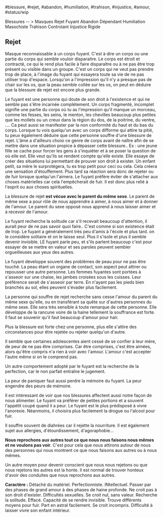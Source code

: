 
#blessure, #rejet, #abandon, #humiliation, #trahison, #injustice, #amour, #status/wip 

Blessures -- > Masques
Rejet                Fuyant
Abandon         Dépendant
Humiliation     Masochiste
Trahison           Controlant
Injustice           Rigide


## Rejet

Masque reconnaissable à un corps fuyant. C'est à dire un corps ou une partie du corps qui semble vouloir disparaitre. Le corps est étroit et contracté, ce qui le rend plus facile à faire disparaître ou à ne pas être trop présent ou visible dans un groupe. C'est un corps qui ne veut pas prendre trop de place, à l'image du fuyant qui essayera toute sa vie de ne pas utiliser trop d'espace. Lorsqu'on a l'impression qu'il n'y a presque pas de chair sur les os, que la peau semble collée sur les os, on peut en déduire que la blessure de rejet est encore plus grande.

Le fuyant est une personne qui doute de son droit à l'existence et qui ne semble pas s'être incarnée complétement.
Un corps fragmenté, incomplet signifie une partie du corps où tu as l'impression qu'il manque un morceau, comme les fesses, les seins, le menton, les chevilles beaucoup plus petites que les mollets ou un creux dans la région du dos, de la poitrine, du ventre, .... Ca peut aussi se manifester par la non conformité du haut et du bas du corps.
Lorsque tu vois quelqu'un avec un corps difforme qui attire ta pitié, tu peux également déduire que cette personne souffre d'une blessure de rejet. L'âme a d'ailleurs choisi ce genre de corps avant de naître afin de se mettre dans une situation propice à dépasser cette blessure..
Ex : une jeune fille se cache pour forcer les gens à s'inquiéter et à se poser la question de où elle est. Elle veut qu'ils se rendent compte qu'elle existe. Elle essaye de créer des situations lui permettant de prouver son droit à exister.
Un enfant petit, sa mère le surprotégera, tu es trop petit pour ceci ou cela. Cela créera une sensation d'étouffement. Plus tard sa réaction sera donc de rejeter ou de fuir lorsque quelqu'un l'aimera.
Le fuyant préfère éviter de s'attacher aux choses matérielles car cela l'empêcherait de fuir. Il est donc plus relié à l'esprit ou aux choses spirituelles.

La blessure de rejet **est vécue avec le parent du même sexe**.
Le parent de même sexe a pour rôle de nous apprendre à aimer, à nous aimer et à donner de l'amour. Le parent du sexe opposé nous apprend à nous laisser aimer et à recevoir de l'amour.

Le fuyant recherche la solitude car s'il recevait beaucoup d'attention, il aurait peur de ne pas savoir quoi faire.. C'est comme si son existence était de trop.
Le fuyant a généralement très peu d'amis à l'école et plus tard. on le considère solitaire et on le laisse seul. Plus il s'isole et plus il semble devenir invisible.
LE fuyant parle peu, et s'ils parlent beaucoup c'est pour essayer de se mettre en valeur et ses paroles peuvent sembler orgueilleuses aux yeux des autres.

Le fuyant développe souvent des problèmes de peau pour ne pas être touché. La peau étant un organe de contact, son aspect peut attirer ou repousser une autre personne.
Les femmes fuyantes sont portées à s'asseoir sur une chaise, les jambes croisées sous les cuisses. Leur préférence serait de s'asseoir par terre. En n'ayant pas les pieds bien branchés au sol, elles peuvent s'évader plus facilement.

La personne qui souffre de rejet recherche sans cesse l'amour du parent du même sexe qu'elle, ou en transférant sa quête sur d'autres personnes du même sexe. Elle sera très sensible à toute remarque de cette personne. Elle développe de la rancune voire de la haine tellement la souffrance est forte. Il faut se souvenir qu'il faut beaucoup d'amour pour haïr.

Plus la blessure est forte chez une personne, plus elle s'attire des circonstances pour être rejetée ou rejeter quelqu'un d'autre.

Il semble que certaines adolescentes aient cessé de se confier à leur mère, de peur de ne pas être comprises. Car être comprises, c'est être aimées, alors qu'être compris n'a rien à voir avec l'amour. L'amour c'est accepter l'autre même si on le comprend pas.

Un autre comportement adopté par le fuyant est la recherche de la perfection, car le non parfait entraîne le jugement.

La peur de paniquer faut aussi perdre la mémoire du fuyant. La peur engendre des peurs de mémoire.

Il est intéressant de voir que nos blessures affectent aussi notre façon de nous alimenter. Le fuyant va préférer de petites portions et a souvent l'appétit coupé quand il a peur. Le fuyant est le plus prédisposé à vivre l'anorexie. Néanmoins, il choisira plus facilement la drogue ou l'alcool pour fuir.

Il souffre souvent de diahrées car il rejette la nourriture. Il est également sujet aux allergies, d'étourdissement, d'agoraphobie...

**Nous reprochons aux autres tout ce que nous nous faisons nous mêmes et ne voulons pas voir**.
C'est pour cela que nous attirons autour de nous des personnes qui nous montrent ce que nous faisons aux autres ou à nous mêmes.

Un autre moyen pour devenir conscient que nous nous rejetons ou que nous rejetons les autres est la honte. Il est normal de trouver honteux d'avoir des conduites que nous reprochons aux autres.

**Caractère :** Détaché du matériel. Perfectionniste. INtellectuel. Passer par des phases de grand amour à des phases de haine profonde. Ne croit pas à son droit d'exister. Difficultés sexuelles. Se croit nul, sans valeur. Recherche la solitude. Effacé. Capacité de se rendre invisible. Trouve différents moyens pour fuir. Part en astral facilement. Se croit incompris. Difficulté à laisser vivre son enfant intérieur.